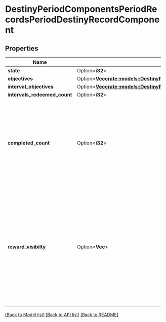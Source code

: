 # DestinyPeriodComponentsPeriodRecordsPeriodDestinyRecordComponent

## Properties

Name | Type | Description | Notes
------------ | ------------- | ------------- | -------------
**state** | Option<**i32**> |  | [optional]
**objectives** | Option<[**Vec<crate::models::DestinyPeriodQuestsPeriodDestinyObjectiveProgress>**](Destiny.Quests.DestinyObjectiveProgress.md)> |  | [optional]
**interval_objectives** | Option<[**Vec<crate::models::DestinyPeriodQuestsPeriodDestinyObjectiveProgress>**](Destiny.Quests.DestinyObjectiveProgress.md)> |  | [optional]
**intervals_redeemed_count** | Option<**i32**> |  | [optional]
**completed_count** | Option<**i32**> | If available, this is the number of times this record has been completed. For example, the number of times a seal title has been gilded. | [optional]
**reward_visibilty** | Option<**Vec<bool>**> | If available, a list that describes which reward rewards should be shown (true) or hidden (false). This property is for regular record rewards, and not for interval objective rewards. | [optional]

[[Back to Model list]](../README.md#documentation-for-models) [[Back to API list]](../README.md#documentation-for-api-endpoints) [[Back to README]](../README.md)



